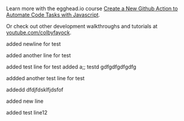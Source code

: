 Learn more with the egghead.io course  [Create a New Github Action to Automate Code Tasks with Javascript](https://egghead.io/playlists/create-a-new-github-action-to-automate-code-tasks-with-javascript-f1e9?af=atzgap).

Or check out other development walkthroughs and tutorials at [youtube.com/colbyfayock](https://www.youtube.com/colbyfayock).

added newline for test

added another line for test

added test line for test
added a;; testd
gdfgdfgdfgdfg

addded another test line for test

addedd dfdjfdsklfjdsfof

added new line

added test line12
